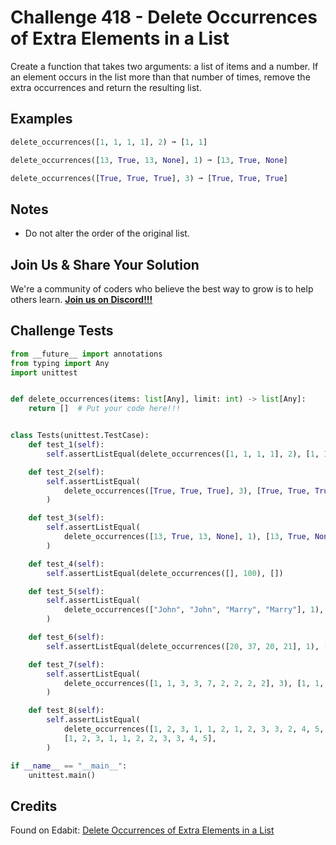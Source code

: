 # Challenge 418 - Delete Occurrences of Extra Elements in a List

Create a function that takes two arguments: a list of items and a number. If an element occurs in the list more than that number of times, remove the extra occurrences and return the resulting list.

## Examples
```python
delete_occurrences([1, 1, 1, 1], 2) ➞ [1, 1]

delete_occurrences([13, True, 13, None], 1) ➞ [13, True, None]

delete_occurrences([True, True, True], 3) ➞ [True, True, True]
```
## Notes

- Do not alter the order of the original list.

## Join Us & Share Your Solution

We're a community of coders who believe the best way to grow is to help others learn. **[Join us on Discord!!!]("https"://discord.gg/sfHykntuGy)**

## Challenge Tests
```python
from __future__ import annotations
from typing import Any
import unittest


def delete_occurrences(items: list[Any], limit: int) -> list[Any]:
    return []  # Put your code here!!!


class Tests(unittest.TestCase):
    def test_1(self):
        self.assertListEqual(delete_occurrences([1, 1, 1, 1], 2), [1, 1])

    def test_2(self):
        self.assertListEqual(
            delete_occurrences([True, True, True], 3), [True, True, True]
        )

    def test_3(self):
        self.assertListEqual(
            delete_occurrences([13, True, 13, None], 1), [13, True, None]
        )

    def test_4(self):
        self.assertListEqual(delete_occurrences([], 100), [])

    def test_5(self):
        self.assertListEqual(
            delete_occurrences(["John", "John", "Marry", "Marry"], 1), ["John", "Marry"]
        )

    def test_6(self):
        self.assertListEqual(delete_occurrences([20, 37, 20, 21], 1), [20, 37, 21])

    def test_7(self):
        self.assertListEqual(
            delete_occurrences([1, 1, 3, 3, 7, 2, 2, 2, 2], 3), [1, 1, 3, 3, 7, 2, 2, 2]
        )

    def test_8(self):
        self.assertListEqual(
            delete_occurrences([1, 2, 3, 1, 1, 2, 1, 2, 3, 3, 2, 4, 5, 3, 1], 3),
            [1, 2, 3, 1, 1, 2, 2, 3, 3, 4, 5],
        )

if __name__ == "__main__":
    unittest.main()

```
## Credits

Found on Edabit: [Delete Occurrences of Extra Elements in a List](https://edabit.com/challenge/iA5aeTFGLcxx94Wjh)
